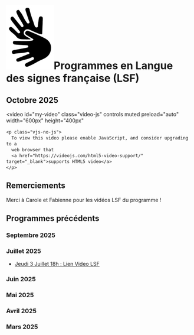 # <span class="middle img-3rem">![](assets/lsf.png)</span>Programmes en Langue des signes française (LSF)

<!-- Changer le mois en cours -->

## Octobre 2025

<ul class="playlist_lsf" id="lsf-10-25"></ul>

<!-- Ne pas toucher en dessous -->

<link href="stylesheets/video-js.css" rel="stylesheet" />
<link href="stylesheets/extra.video-js.css" rel="stylesheet" />

<video
    id="my-video"
    class="video-js"
    controls
    muted
    preload="auto"
    width="600px"
    height="400px"
  >
    <p class="vjs-no-js">
      To view this video please enable JavaScript, and consider upgrading to a
      web browser that
      <a href="https://videojs.com/html5-video-support/" target="_blank">supports HTML5 video</a>
    </p>
  </video>
 
## Remerciements

Merci à Carole et Fabienne pour les vidéos LSF du programme !

## Programmes précédents

<!-- ajouter le mois précédent -->

### Septembre 2025
<ul class="playlist_lsf" id="lsf-09-25"></ul>

### Juillet 2025
- [Jeudi 3 Juillet 18h : Lien Video LSF](http://agenda.unadev.com/wp-content/uploads/2025/06/jeudi-3-juillet-Lieu-Dit-atelier-air-et-pot-fin-de-chantier.mp4)

### Juin 2025
<ul class="playlist_lsf" id="lsf-06-25"></ul>

### Mai 2025
<ul class="playlist_lsf" id="lsf-05-25"></ul>

### Avril 2025
<ul class="playlist_lsf" id="lsf-04-25"></ul>

### Mars 2025
<ul class="playlist_lsf" id="lsf-03-25"></ul>

<script src="https://vjs.zencdn.net/8.16.1/video.min.js"></script>
<script src="programme/programme-lsf.js"></script>
<script>
    document.getElementsByClassName("vjs-no-js")[0].style.display = "none";
    const player = videojs("my-video", {responsive: true, fluid: true});
    function populate_list (data, elemId, baseUrl) {
        elem = document.getElementById(elemId)
        let i = 0;
        for (let item of data) {
            let cls = i==0 ? " active" : ""
            i++;
            elem.insertAdjacentHTML('beforeend', 
            `<li><button class="prog-button` + cls +
            `" onclick="doo(this,'` + 
            baseUrl + item.url+`')">` + 
            item.title+'</button></li>');
        }
    }
    function doo (e,url) {
        player.pause()
        player.src(url)
        // player.load()
        player.play()
        // add class "active" to item
        if (e != null) {
            console.log("pou")
            elems = document.getElementsByClassName("playlist_lsf")
            console.log(elems)
            for (let elem of elems) {
                for (let b of elem.children) {
                    b.firstElementChild.classList.remove("active");
                }
                e.classList.add("active");
            }
        }
    }
    function getdirname(mm,yyyy){
        mm = (mm < 10) ? '0' + mm.toString() : mm.toString();
        const base = "https://cloud.laucarre.com/s/LD-LSF-prog/"
        return base+"download?path=%2F"+yyyy+"_"+mm+"&files="
    }
    // ajouter la ligne pour le mois en cours :
    populate_list(playlist_10_2025, "lsf-10-25", getdirname(10,2025));
    populate_list(playlist_09_2025, "lsf-09-25", getdirname(09,2025));
    populate_list(playlist_06_2025, "lsf-06-25", getdirname(06,2025));
    populate_list(playlist_05_2025, "lsf-05-25", getdirname(05,2025));
    populate_list(playlist_04_2025, "lsf-04-25", getdirname(04,2025));
    populate_list(playlist_03_2025, "lsf-03-25", getdirname(03,2025));
    // mettre à jour la ligne suivante :
    doo(null, getdirname(10,2025) + playlist_10_2025[0].url)
</script>
